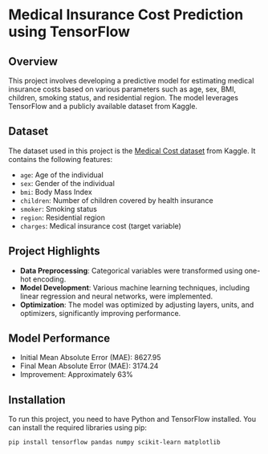 # Medical Insurance Cost Prediction using TensorFlow

## Overview
This project involves developing a predictive model for estimating medical insurance costs based on various parameters such as age, sex, BMI, children, smoking status, and residential region. The model leverages TensorFlow and a publicly available dataset from Kaggle.

## Dataset
The dataset used in this project is the [Medical Cost dataset](https://www.kaggle.com/mirichoi0218/insurance) from Kaggle. It contains the following features:
- `age`: Age of the individual
- `sex`: Gender of the individual
- `bmi`: Body Mass Index
- `children`: Number of children covered by health insurance
- `smoker`: Smoking status
- `region`: Residential region
- `charges`: Medical insurance cost (target variable)

## Project Highlights
- **Data Preprocessing**: Categorical variables were transformed using one-hot encoding.
- **Model Development**: Various machine learning techniques, including linear regression and neural networks, were implemented.
- **Optimization**: The model was optimized by adjusting layers, units, and optimizers, significantly improving performance.

## Model Performance
- Initial Mean Absolute Error (MAE): 8627.95
- Final Mean Absolute Error (MAE): 3174.24
- Improvement: Approximately 63%

## Installation
To run this project, you need to have Python and TensorFlow installed. You can install the required libraries using pip:

```bash
pip install tensorflow pandas numpy scikit-learn matplotlib
